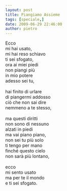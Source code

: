 ```yaml
---
layout: post
title: Piangiamo Assieme
tags: [speciale,]
date: 2009-06-29 22:46:00
author: pietro
---
```

Ecco<br/>mi hai usato,<br/>mi hai reso schiavo<br/>ti sei sfogato,<br/>ora ai miei piedi<br/>non piangi più<br/>in mio potere<br/>adesso sei tu,<br/><br/>hai finito di urlare<br/>di piangermi addosso<br/>ciò che non sai dire<br/>nemmeno a te stesso,<br/><br/>ma questi diritti<br/>non sono di nessuno<br/>alzati in piedi<br/>ma vai piano piano,<br/>non sei tu più solo<br/>ti tengo per mano<br/>finché questo cielo<br/>non sarà più lontano,<br/><br/>ecco<br/>mi sento usato<br/>ma per te il mondo<br/>e ti sei sfogato.
